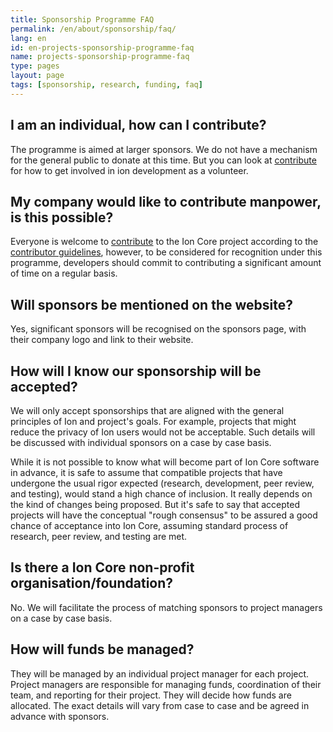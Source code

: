 ```yaml
---
title: Sponsorship Programme FAQ
permalink: /en/about/sponsorship/faq/
lang: en
id: en-projects-sponsorship-programme-faq
name: projects-sponsorship-programme-faq
type: pages
layout: page
tags: [sponsorship, research, funding, faq]
---
```

## I am an individual, how can I contribute?

The programme is aimed at larger sponsors. We do not have a mechanism for the general public to donate at this time. But you can look at [contribute](/en/contribute/) for how to get involved in ion development as a volunteer.

## My company would like to contribute manpower, is this possible?

Everyone is welcome to [contribute](/en/contribute/) to the Ion Core project according to the [contributor guidelines](/en/faq/contributing-code/), however, to be considered for recognition under this programme, developers should commit to contributing a significant amount of time on a regular basis.

## Will sponsors be mentioned on the website?

Yes, significant sponsors will be recognised on the sponsors page, with their company logo and link to their website.

## How will I know our sponsorship will be accepted?

We will only accept sponsorships that are aligned with the general principles of Ion and project's goals. For example, projects that might reduce the privacy of Ion users would not be acceptable. Such details will be discussed with individual sponsors on a case by case basis.

While it is not possible to know what will become part of Ion Core software in advance, it is safe to assume that compatible projects that have undergone the usual rigor expected (research, development, peer review, and testing), would stand a high chance of inclusion. It really depends on the kind of changes being proposed. But it's safe to say that accepted projects will have the conceptual "rough consensus" to be assured a good chance of acceptance into Ion Core, assuming standard process of research, peer review, and testing are met.  

## Is there a Ion Core non-profit organisation/foundation?

No. We will facilitate the process of matching sponsors to project managers on a case by case basis.

## How will funds be managed?

They will be managed by an individual project manager for each project. Project managers are responsible for managing funds, coordination of their team, and reporting for their project. They will decide how funds are allocated. The exact details will vary from case to case and be agreed in advance with sponsors.
